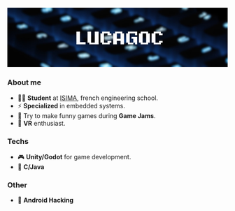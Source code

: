 
![Banner](banner.jpg)
### About me
- 👨‍🎓 **Student** at [ISIMA](https://www.isima.fr/), french engineering school.
- ⚡ **Specialized** in embedded systems.
- 💖 Try to make funny games during **Game Jams**.
- 🤖 **VR** enthusiast.

### Techs
- 🎮 **Unity/Godot** for game development.
- 💾 **C/Java**

### Other
- 📱 **Android Hacking**
